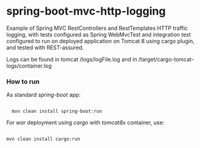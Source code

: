 # spring-boot-mvc-http-logging
Example of Spring MVC RestControllers and RestTemplates HTTP traffic logging, with tests configured as Spring WebMvcTest
 and integration test configured to run on deployed application on Tomcat 8 using cargo plugin, and tested with REST-assured.


Logs can be found in tomcat /logs/logFile.log and in /target/cargo-tomcat-logs/container.log

### How to run
As standard _spring-boot_ app:

<code>
  mvn clean install spring-boot:run
</code>


For _war_ deployment using _cargo_ with _tomcat8x_ container, use:

<code>
mvn clean install cargo:run
</code>



